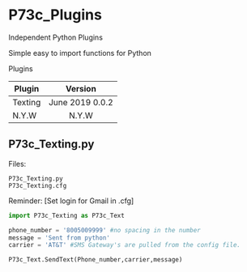 # P73c_Plugins
Independent Python Plugins


Simple easy to import functions for Python

Plugins

| Plugin  	| Version         |
| ------------- |:---------------:|
| Texting       | June 2019 0.0.2 | 
| N.Y.W         |   N.Y.W         |

	

## P73c_Texting.py

Files:  

	P73c_Texting.py
	P73c_Texting.cfg

Reminder: [Set login for Gmail in .cfg]


```python
import P73c_Texting as P73c_Text

phone_number = '8005009999' #no spacing in the number
message = 'Sent from python'
carrier = 'AT&T' #SMS Gateway's are pulled from the config file.

P73c_Text.SendText(Phone_number,carrier,message)
```	

